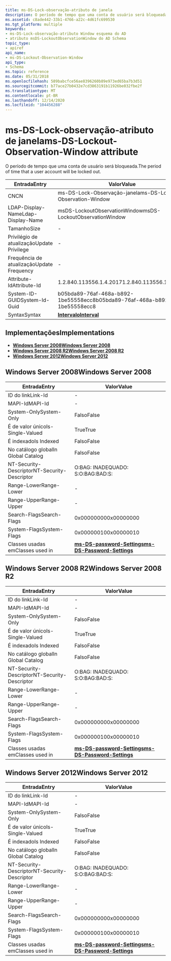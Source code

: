 ```yaml
---
title: ms-DS-Lock-observação-atributo de janela
description: O período de tempo que uma conta de usuário será bloqueada.
ms.assetid: c8ade442-33b1-4766-a22c-4d61fc699530
ms.tgt_platform: multiple
keywords:
- ms-DS-Lock-observação-atributo Window esquema do AD
- atributo msDS-LockoutObservationWindow do AD Schema
topic_type:
- apiref
api_name:
- ms-DS-Lockout-Observation-Window
api_type:
- Schema
ms.topic: reference
ms.date: 05/31/2018
ms.openlocfilehash: 589babcfce56ae8396260b89e973ed65ba7b3d51
ms.sourcegitcommit: b77ace27b0432e7cd3863191b11926be032fbe2f
ms.translationtype: MT
ms.contentlocale: pt-BR
ms.lasthandoff: 12/14/2020
ms.locfileid: "104456288"
---
```

# <a name="ms-ds-lockout-observation-window-attribute"></a><span data-ttu-id="84fa9-105">ms-DS-Lock-observação-atributo de janela</span><span class="sxs-lookup"><span data-stu-id="84fa9-105">ms-DS-Lockout-Observation-Window attribute</span></span>

<span data-ttu-id="84fa9-106">O período de tempo que uma conta de usuário será bloqueada.</span><span class="sxs-lookup"><span data-stu-id="84fa9-106">The period of time that a user account will be locked out.</span></span>



| <span data-ttu-id="84fa9-107">Entrada</span><span class="sxs-lookup"><span data-stu-id="84fa9-107">Entry</span></span> | <span data-ttu-id="84fa9-108">Valor</span><span class="sxs-lookup"><span data-stu-id="84fa9-108">Value</span></span> |
|-------------------|--------------------------------------|
| <span data-ttu-id="84fa9-109">CN</span><span class="sxs-lookup"><span data-stu-id="84fa9-109">CN</span></span>                | <span data-ttu-id="84fa9-110">ms-DS-Lock-Observação-janela</span><span class="sxs-lookup"><span data-stu-id="84fa9-110">ms-DS-Lockout-Observation-Window</span></span>     |
| <span data-ttu-id="84fa9-111">LDAP-Display-Name</span><span class="sxs-lookup"><span data-stu-id="84fa9-111">Ldap-Display-Name</span></span> | <span data-ttu-id="84fa9-112">msDS-LockoutObservationWindow</span><span class="sxs-lookup"><span data-stu-id="84fa9-112">msDS-LockoutObservationWindow</span></span>        |
| <span data-ttu-id="84fa9-113">Tamanho</span><span class="sxs-lookup"><span data-stu-id="84fa9-113">Size</span></span>              | \-                                   |
| <span data-ttu-id="84fa9-114">Privilégio de atualização</span><span class="sxs-lookup"><span data-stu-id="84fa9-114">Update Privilege</span></span>  | \-                                   |
| <span data-ttu-id="84fa9-115">Frequência de atualização</span><span class="sxs-lookup"><span data-stu-id="84fa9-115">Update Frequency</span></span>  | \-                                   |
| <span data-ttu-id="84fa9-116">Attribute-Id</span><span class="sxs-lookup"><span data-stu-id="84fa9-116">Attribute-Id</span></span>      | <span data-ttu-id="84fa9-117">1.2.840.113556.1.4.2017</span><span class="sxs-lookup"><span data-stu-id="84fa9-117">1.2.840.113556.1.4.2017</span></span>              |
| <span data-ttu-id="84fa9-118">System-ID-GUID</span><span class="sxs-lookup"><span data-stu-id="84fa9-118">System-Id-Guid</span></span>    | <span data-ttu-id="84fa9-119">b05bda89-76af-468a-b892-1be55558ecc8</span><span class="sxs-lookup"><span data-stu-id="84fa9-119">b05bda89-76af-468a-b892-1be55558ecc8</span></span> |
| <span data-ttu-id="84fa9-120">Syntax</span><span class="sxs-lookup"><span data-stu-id="84fa9-120">Syntax</span></span>            | [<span data-ttu-id="84fa9-121">**Intervalo**</span><span class="sxs-lookup"><span data-stu-id="84fa9-121">**Interval**</span></span>](s-interval.md)       |



## <a name="implementations"></a><span data-ttu-id="84fa9-122">Implementações</span><span class="sxs-lookup"><span data-stu-id="84fa9-122">Implementations</span></span>

-   [<span data-ttu-id="84fa9-123">**Windows Server 2008**</span><span class="sxs-lookup"><span data-stu-id="84fa9-123">**Windows Server 2008**</span></span>](#windows-server-2008)
-   [<span data-ttu-id="84fa9-124">**Windows Server 2008 R2**</span><span class="sxs-lookup"><span data-stu-id="84fa9-124">**Windows Server 2008 R2**</span></span>](#windows-server-2008-r2)
-   [<span data-ttu-id="84fa9-125">**Windows Server 2012**</span><span class="sxs-lookup"><span data-stu-id="84fa9-125">**Windows Server 2012**</span></span>](#windows-server-2012)

## <a name="windows-server-2008"></a><span data-ttu-id="84fa9-126">Windows Server 2008</span><span class="sxs-lookup"><span data-stu-id="84fa9-126">Windows Server 2008</span></span>



| <span data-ttu-id="84fa9-127">Entrada</span><span class="sxs-lookup"><span data-stu-id="84fa9-127">Entry</span></span> | <span data-ttu-id="84fa9-128">Valor</span><span class="sxs-lookup"><span data-stu-id="84fa9-128">Value</span></span> |
|------------------------|-----------------------------------------------------------------------|
| <span data-ttu-id="84fa9-129">ID do link</span><span class="sxs-lookup"><span data-stu-id="84fa9-129">Link-Id</span></span>                | \-                                                                    |
| <span data-ttu-id="84fa9-130">MAPI-Id</span><span class="sxs-lookup"><span data-stu-id="84fa9-130">MAPI-Id</span></span>                | \-                                                                    |
| <span data-ttu-id="84fa9-131">System-Only</span><span class="sxs-lookup"><span data-stu-id="84fa9-131">System-Only</span></span>            | <span data-ttu-id="84fa9-132">Falso</span><span class="sxs-lookup"><span data-stu-id="84fa9-132">False</span></span>                                                                 |
| <span data-ttu-id="84fa9-133">É de valor único</span><span class="sxs-lookup"><span data-stu-id="84fa9-133">Is-Single-Valued</span></span>       | <span data-ttu-id="84fa9-134">True</span><span class="sxs-lookup"><span data-stu-id="84fa9-134">True</span></span>                                                                  |
| <span data-ttu-id="84fa9-135">É indexado</span><span class="sxs-lookup"><span data-stu-id="84fa9-135">Is Indexed</span></span>             | <span data-ttu-id="84fa9-136">Falso</span><span class="sxs-lookup"><span data-stu-id="84fa9-136">False</span></span>                                                                 |
| <span data-ttu-id="84fa9-137">No catálogo global</span><span class="sxs-lookup"><span data-stu-id="84fa9-137">In Global Catalog</span></span>      | <span data-ttu-id="84fa9-138">Falso</span><span class="sxs-lookup"><span data-stu-id="84fa9-138">False</span></span>                                                                 |
| <span data-ttu-id="84fa9-139">NT-Security-Descriptor</span><span class="sxs-lookup"><span data-stu-id="84fa9-139">NT-Security-Descriptor</span></span> | <span data-ttu-id="84fa9-140">O:BAG: INADEQUADO: S:</span><span class="sxs-lookup"><span data-stu-id="84fa9-140">O:BAG:BAD:S:</span></span>                                                          |
| <span data-ttu-id="84fa9-141">Range-Lower</span><span class="sxs-lookup"><span data-stu-id="84fa9-141">Range-Lower</span></span>            | \-                                                                    |
| <span data-ttu-id="84fa9-142">Range-Upper</span><span class="sxs-lookup"><span data-stu-id="84fa9-142">Range-Upper</span></span>            | \-                                                                    |
| <span data-ttu-id="84fa9-143">Search-Flags</span><span class="sxs-lookup"><span data-stu-id="84fa9-143">Search-Flags</span></span>           | <span data-ttu-id="84fa9-144">0x00000000</span><span class="sxs-lookup"><span data-stu-id="84fa9-144">0x00000000</span></span>                                                            |
| <span data-ttu-id="84fa9-145">System-Flags</span><span class="sxs-lookup"><span data-stu-id="84fa9-145">System-Flags</span></span>           | <span data-ttu-id="84fa9-146">0x00000010</span><span class="sxs-lookup"><span data-stu-id="84fa9-146">0x00000010</span></span>                                                            |
| <span data-ttu-id="84fa9-147">Classes usadas em</span><span class="sxs-lookup"><span data-stu-id="84fa9-147">Classes used in</span></span>        | [<span data-ttu-id="84fa9-148">**ms-DS-password-Settings**</span><span class="sxs-lookup"><span data-stu-id="84fa9-148">**ms-DS-Password-Settings**</span></span>](c-msds-passwordsettings.md)<br/> |



## <a name="windows-server-2008-r2"></a><span data-ttu-id="84fa9-149">Windows Server 2008 R2</span><span class="sxs-lookup"><span data-stu-id="84fa9-149">Windows Server 2008 R2</span></span>



| <span data-ttu-id="84fa9-150">Entrada</span><span class="sxs-lookup"><span data-stu-id="84fa9-150">Entry</span></span> | <span data-ttu-id="84fa9-151">Valor</span><span class="sxs-lookup"><span data-stu-id="84fa9-151">Value</span></span> |
|------------------------|-----------------------------------------------------------------------|
| <span data-ttu-id="84fa9-152">ID do link</span><span class="sxs-lookup"><span data-stu-id="84fa9-152">Link-Id</span></span>                | \-                                                                    |
| <span data-ttu-id="84fa9-153">MAPI-Id</span><span class="sxs-lookup"><span data-stu-id="84fa9-153">MAPI-Id</span></span>                | \-                                                                    |
| <span data-ttu-id="84fa9-154">System-Only</span><span class="sxs-lookup"><span data-stu-id="84fa9-154">System-Only</span></span>            | <span data-ttu-id="84fa9-155">Falso</span><span class="sxs-lookup"><span data-stu-id="84fa9-155">False</span></span>                                                                 |
| <span data-ttu-id="84fa9-156">É de valor único</span><span class="sxs-lookup"><span data-stu-id="84fa9-156">Is-Single-Valued</span></span>       | <span data-ttu-id="84fa9-157">True</span><span class="sxs-lookup"><span data-stu-id="84fa9-157">True</span></span>                                                                  |
| <span data-ttu-id="84fa9-158">É indexado</span><span class="sxs-lookup"><span data-stu-id="84fa9-158">Is Indexed</span></span>             | <span data-ttu-id="84fa9-159">Falso</span><span class="sxs-lookup"><span data-stu-id="84fa9-159">False</span></span>                                                                 |
| <span data-ttu-id="84fa9-160">No catálogo global</span><span class="sxs-lookup"><span data-stu-id="84fa9-160">In Global Catalog</span></span>      | <span data-ttu-id="84fa9-161">Falso</span><span class="sxs-lookup"><span data-stu-id="84fa9-161">False</span></span>                                                                 |
| <span data-ttu-id="84fa9-162">NT-Security-Descriptor</span><span class="sxs-lookup"><span data-stu-id="84fa9-162">NT-Security-Descriptor</span></span> | <span data-ttu-id="84fa9-163">O:BAG: INADEQUADO: S:</span><span class="sxs-lookup"><span data-stu-id="84fa9-163">O:BAG:BAD:S:</span></span>                                                          |
| <span data-ttu-id="84fa9-164">Range-Lower</span><span class="sxs-lookup"><span data-stu-id="84fa9-164">Range-Lower</span></span>            | \-                                                                    |
| <span data-ttu-id="84fa9-165">Range-Upper</span><span class="sxs-lookup"><span data-stu-id="84fa9-165">Range-Upper</span></span>            | \-                                                                    |
| <span data-ttu-id="84fa9-166">Search-Flags</span><span class="sxs-lookup"><span data-stu-id="84fa9-166">Search-Flags</span></span>           | <span data-ttu-id="84fa9-167">0x00000000</span><span class="sxs-lookup"><span data-stu-id="84fa9-167">0x00000000</span></span>                                                            |
| <span data-ttu-id="84fa9-168">System-Flags</span><span class="sxs-lookup"><span data-stu-id="84fa9-168">System-Flags</span></span>           | <span data-ttu-id="84fa9-169">0x00000010</span><span class="sxs-lookup"><span data-stu-id="84fa9-169">0x00000010</span></span>                                                            |
| <span data-ttu-id="84fa9-170">Classes usadas em</span><span class="sxs-lookup"><span data-stu-id="84fa9-170">Classes used in</span></span>        | [<span data-ttu-id="84fa9-171">**ms-DS-password-Settings**</span><span class="sxs-lookup"><span data-stu-id="84fa9-171">**ms-DS-Password-Settings**</span></span>](c-msds-passwordsettings.md)<br/> |



## <a name="windows-server-2012"></a><span data-ttu-id="84fa9-172">Windows Server 2012</span><span class="sxs-lookup"><span data-stu-id="84fa9-172">Windows Server 2012</span></span>



| <span data-ttu-id="84fa9-173">Entrada</span><span class="sxs-lookup"><span data-stu-id="84fa9-173">Entry</span></span> | <span data-ttu-id="84fa9-174">Valor</span><span class="sxs-lookup"><span data-stu-id="84fa9-174">Value</span></span> |
|------------------------|-----------------------------------------------------------------------|
| <span data-ttu-id="84fa9-175">ID do link</span><span class="sxs-lookup"><span data-stu-id="84fa9-175">Link-Id</span></span>                | \-                                                                    |
| <span data-ttu-id="84fa9-176">MAPI-Id</span><span class="sxs-lookup"><span data-stu-id="84fa9-176">MAPI-Id</span></span>                | \-                                                                    |
| <span data-ttu-id="84fa9-177">System-Only</span><span class="sxs-lookup"><span data-stu-id="84fa9-177">System-Only</span></span>            | <span data-ttu-id="84fa9-178">Falso</span><span class="sxs-lookup"><span data-stu-id="84fa9-178">False</span></span>                                                                 |
| <span data-ttu-id="84fa9-179">É de valor único</span><span class="sxs-lookup"><span data-stu-id="84fa9-179">Is-Single-Valued</span></span>       | <span data-ttu-id="84fa9-180">True</span><span class="sxs-lookup"><span data-stu-id="84fa9-180">True</span></span>                                                                  |
| <span data-ttu-id="84fa9-181">É indexado</span><span class="sxs-lookup"><span data-stu-id="84fa9-181">Is Indexed</span></span>             | <span data-ttu-id="84fa9-182">Falso</span><span class="sxs-lookup"><span data-stu-id="84fa9-182">False</span></span>                                                                 |
| <span data-ttu-id="84fa9-183">No catálogo global</span><span class="sxs-lookup"><span data-stu-id="84fa9-183">In Global Catalog</span></span>      | <span data-ttu-id="84fa9-184">Falso</span><span class="sxs-lookup"><span data-stu-id="84fa9-184">False</span></span>                                                                 |
| <span data-ttu-id="84fa9-185">NT-Security-Descriptor</span><span class="sxs-lookup"><span data-stu-id="84fa9-185">NT-Security-Descriptor</span></span> | <span data-ttu-id="84fa9-186">O:BAG: INADEQUADO: S:</span><span class="sxs-lookup"><span data-stu-id="84fa9-186">O:BAG:BAD:S:</span></span>                                                          |
| <span data-ttu-id="84fa9-187">Range-Lower</span><span class="sxs-lookup"><span data-stu-id="84fa9-187">Range-Lower</span></span>            | \-                                                                    |
| <span data-ttu-id="84fa9-188">Range-Upper</span><span class="sxs-lookup"><span data-stu-id="84fa9-188">Range-Upper</span></span>            | \-                                                                    |
| <span data-ttu-id="84fa9-189">Search-Flags</span><span class="sxs-lookup"><span data-stu-id="84fa9-189">Search-Flags</span></span>           | <span data-ttu-id="84fa9-190">0x00000000</span><span class="sxs-lookup"><span data-stu-id="84fa9-190">0x00000000</span></span>                                                            |
| <span data-ttu-id="84fa9-191">System-Flags</span><span class="sxs-lookup"><span data-stu-id="84fa9-191">System-Flags</span></span>           | <span data-ttu-id="84fa9-192">0x00000010</span><span class="sxs-lookup"><span data-stu-id="84fa9-192">0x00000010</span></span>                                                            |
| <span data-ttu-id="84fa9-193">Classes usadas em</span><span class="sxs-lookup"><span data-stu-id="84fa9-193">Classes used in</span></span>        | [<span data-ttu-id="84fa9-194">**ms-DS-password-Settings**</span><span class="sxs-lookup"><span data-stu-id="84fa9-194">**ms-DS-Password-Settings**</span></span>](c-msds-passwordsettings.md)<br/> |



 

 





